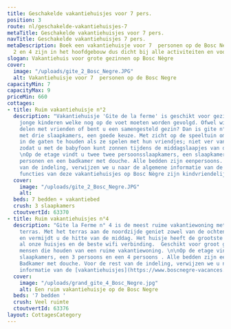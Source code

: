 ```yaml
---
title: Geschakelde vakantiehuisjes voor 7 pers.
position: 3
route: nl/geschakelde-vakantiehuisjes-7
metaTitle: Geschakelde vakantiehuisjes voor 7 pers.
navTitle: Geschakelde vakantiehuisjes 7 pers.
metaDescription: Boek een vakantiehuisje voor 7  personen op de Bosc Negre. Huisje
  2 en 4 zijn in het hoofdgebouw dus dicht bij alle activiteiten en voorzieningen.
slogan: Vakantiehuis voor grote gezinnen op Bosc Nègre
cover:
  image: "/uploads/gite_2_Bosc_Negre.JPG"
  alt: Vakantiehuisje voor 7  personen op de Bosc Negre
capacityMin: 7
capacityMax: 9
priceMin: 660
cottages:
- title: Ruim vakantiehuisje n°2
  description: "Vakantiehuisje 'Gite de la ferme' is geschikt voor gezinnen met meerdere
    jonge kinderen welke nog op de voet moeten worden gevolgd. Ofwel wilt u het huisje
    delen met vrienden of bent u een samengesteld gezin? Dan is gite n°2, de enige
    met drie slaapkamers, een goede keuze. Met zicht op de speeltuin om de kinderen
    in de gaten te houden als ze spelen met hun vriendjes; niet ver van het zwembad
    zodat u met de babyfoon kunt zonnen tijdens de middagslaapjes van de kleinste.
    \nOp de etage vindt u twee twee persoonsslaapkamers, een slaapkamer voor drie
    personen en een badkamer met douche. Alle bedden zijn eenpersoons. Voor de rest
    van de indeling, verwijzen we u naar de algemene informatie van de [vakantiehuisjes](https://www.boscnegre-vacances.com/nl/vakantiehuis).\n\nAlle
    functies van deze vakantiehuisjes op Bosc Nègre zijn kindvriendelijk.\n"
  cover:
    image: "/uploads/gite_2_Bosc_Negre.JPG"
    alt: 
  beds: 7 bedden + vakantiebed
  crush: 3 slaapkamers
  ctoutvertId: 63370
- title: Ruim vakantiehuisjes n°4
  description: "Gite la Ferme n° 4 is de meest ruime vakantiewoning met een groot
    terras. Met het terras aan de noordzijde geniet zowel van de ochtend- als de avondzon
    en vermijdt u de hitte van de middag. Het huisje heeft de grootste living van
    al onze huisjes en de beste wifi verbinding.  Geschikt voor groot gezin of voor
    mensen die houden van een ruime vakantiewoning. \n\nOp de etage vindt u twee ruime
    slaapkamers, een 3 persoons en een 4 persoons . Alle bedden zijn eenpersoons.
    Badkamer met douche. Voor de rest van de indeling, verwijzen we u naar de algemene
    informatie van de [vakantiehuisjes](https://www.boscnegre-vacances.com/nl/vakantiehuis)."
  cover:
    image: "/uploads/grand_gite_4_Bosc_Negre.jpg"
    alt: Een ruim vakantiehuisje op de Bosc Negre
  beds: '7 bedden '
  crush: Veel ruimte
  ctoutvertId: 63376
layout: CottagesCategory
---
```


